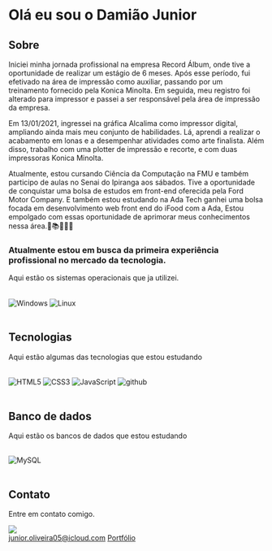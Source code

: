 
# Olá eu sou o Damião Junior

## Sobre
Iniciei minha jornada profissional na empresa Record Álbum, onde tive a oportunidade de realizar um estágio de 6 meses. Após esse período, fui efetivado na área de impressão como auxiliar, passando por um treinamento fornecido pela Konica Minolta. Em seguida, meu registro foi alterado para impressor e passei a ser responsável pela área de impressão da empresa.

Em 13/01/2021, ingressei na gráfica Alcalima como impressor digital, ampliando ainda mais meu conjunto de habilidades. Lá, aprendi a realizar o acabamento em lonas e a desempenhar atividades como arte finalista. Além disso, trabalho com uma plotter de impressão e recorte, e com duas impressoras Konica Minolta.

Atualmente, estou cursando Ciência da Computação na FMU e também participo de aulas no Senai do Ipiranga aos sábados. Tive a oportunidade de conquistar uma bolsa de estudos em front-end oferecida pela Ford Motor Company. E também estou estudando na Ada Tech ganhei uma bolsa focada em desenvolvimento web front end do iFood com a Ada, Estou empolgado com essas oportunidade de aprimorar meus conhecimentos nessa área.🚀📚👨🏻‍💻

### Atualmente estou em busca da primeira experiência profissional no mercado da tecnologia.


Aqui estão os sistemas operacionais que ja utilizei.

<div style="display: inline_block"><br />
   <img align="center" alt="Windows" src="https://img.shields.io/badge/Windows-0078D6?style=for-the-badge&logo=windows&logoColor=white" />
    <img align="center" alt="Linux" src="https://img.shields.io/badge/Ubuntu-E95420?style=for-the-badge&logo=ubuntu&logoColor=white" /> 
</div>

<br />

## Tecnologias

Aqui estão algumas das tecnologias que estou estudando

<div style="display: inline_block"><br />
    <img align="center" alt="HTML5" src="https://img.shields.io/badge/HTML5-E34F26?style=for-the-badge&logo=html5&logoColor=white" />
    <img align="center" alt="CSS3" src="https://img.shields.io/badge/CSS3-1572B6?style=for-the-badge&logo=css3&logoColor=white" />
    <img align="center" alt="JavaScript" src="https://img.shields.io/badge/JavaScript-F7DF1E?style=for-the-badge&logo=javascript&logoColor=black" />
     <img align="center" alt="github" src="https://img.shields.io/badge/github-%23121011.svg?style=for-the-badge&logo=github&logoColor=white" />
  </div>
  
  <br />
  
  ## Banco de dados
  
  Aqui estão os bancos de dados que estou estudando 
  
  <div style="display: inline_block"><br />
     <img align="center" alt="MySQL" src="https://img.shields.io/badge/MySQL-00000F?style=for-the-badge&logo=mysql&logoColor=white" />

   </div>
   
   <br />
   
   ## Contato
   
   Entre em contato comigo.
   
 <div>
   <a href="https://www.linkedin.com/in/damiao-junior-6568531ab/" target="_blank"><img src="https://img.shields.io/badge/LinkedIn-0077B5?style=for-the-badge&logo=linkedin&logoColor=white" /></a></br>
   <a href="mailto:junior.oliveira05@icloud.com">junior.oliveira05@icloud.com</a>
   <a href="https://juninho-oliveira.github.io/portfolio/">Portfólio</a>
    
</div>

<br/>

